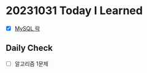 # 20231031 Today I Learned
- [X] [MySQL 락](../../Database/MySQL_lock.md)

## Daily Check
- [ ] 알고리즘 1문제